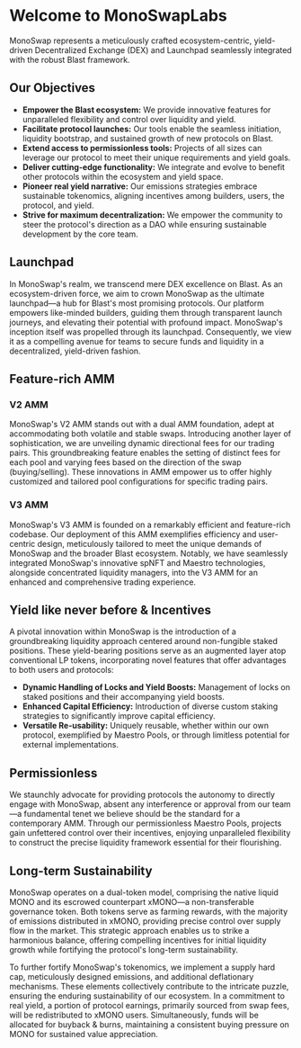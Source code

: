 # Welcome to MonoSwapLabs

MonoSwap represents a meticulously crafted ecosystem-centric, yield-driven Decentralized Exchange (DEX) and Launchpad seamlessly integrated with the robust Blast framework.

## Our Objectives

- **Empower the Blast ecosystem:** We provide innovative features for unparalleled flexibility and control over liquidity and yield.
- **Facilitate protocol launches:** Our tools enable the seamless initiation, liquidity bootstrap, and sustained growth of new protocols on Blast.
- **Extend access to permissionless tools:** Projects of all sizes can leverage our protocol to meet their unique requirements and yield goals.
- **Deliver cutting-edge functionality:** We integrate and evolve to benefit other protocols within the ecosystem and yield space.
- **Pioneer real yield narrative:** Our emissions strategies embrace sustainable tokenomics, aligning incentives among builders, users, the protocol, and yield.
- **Strive for maximum decentralization:** We empower the community to steer the protocol's direction as a DAO while ensuring sustainable development by the core team.

## Launchpad

In MonoSwap's realm, we transcend mere DEX excellence on Blast. As an ecosystem-driven force, we aim to crown MonoSwap as the ultimate launchpad—a hub for Blast's most promising protocols. Our platform empowers like-minded builders, guiding them through transparent launch journeys, and elevating their potential with profound impact. MonoSwap's inception itself was propelled through its launchpad. Consequently, we view it as a compelling avenue for teams to secure funds and liquidity in a decentralized, yield-driven fashion.

## Feature-rich AMM

### V2 AMM

MonoSwap's V2 AMM stands out with a dual AMM foundation, adept at accommodating both volatile and stable swaps. Introducing another layer of sophistication, we are unveiling dynamic directional fees for our trading pairs. This groundbreaking feature enables the setting of distinct fees for each pool and varying fees based on the direction of the swap (buying/selling). These innovations in AMM empower us to offer highly customized and tailored pool configurations for specific trading pairs.

### V3 AMM

MonoSwap's V3 AMM is founded on a remarkably efficient and feature-rich codebase. Our deployment of this AMM exemplifies efficiency and user-centric design, meticulously tailored to meet the unique demands of MonoSwap and the broader Blast ecosystem. Notably, we have seamlessly integrated MonoSwap's innovative spNFT and Maestro technologies, alongside concentrated liquidity managers, into the V3 AMM for an enhanced and comprehensive trading experience.

## Yield like never before & Incentives

A pivotal innovation within MonoSwap is the introduction of a groundbreaking liquidity approach centered around non-fungible staked positions. These yield-bearing positions serve as an augmented layer atop conventional LP tokens, incorporating novel features that offer advantages to both users and protocols:

- **Dynamic Handling of Locks and Yield Boosts:** Management of locks on staked positions and their accompanying yield boosts.
- **Enhanced Capital Efficiency:** Introduction of diverse custom staking strategies to significantly improve capital efficiency.
- **Versatile Re-usability:** Uniquely reusable, whether within our own protocol, exemplified by Maestro Pools, or through limitless potential for external implementations.

## Permissionless

We staunchly advocate for providing protocols the autonomy to directly engage with MonoSwap, absent any interference or approval from our team—a fundamental tenet we believe should be the standard for a contemporary AMM. Through our permissionless Maestro Pools, projects gain unfettered control over their incentives, enjoying unparalleled flexibility to construct the precise liquidity framework essential for their flourishing.

## Long-term Sustainability

MonoSwap operates on a dual-token model, comprising the native liquid MONO and its escrowed counterpart xMONO—a non-transferable governance token. Both tokens serve as farming rewards, with the majority of emissions distributed in xMONO, providing precise control over supply flow in the market. This strategic approach enables us to strike a harmonious balance, offering compelling incentives for initial liquidity growth while fortifying the protocol's long-term sustainability.

To further fortify MonoSwap's tokenomics, we implement a supply hard cap, meticulously designed emissions, and additional deflationary mechanisms. These elements collectively contribute to the intricate puzzle, ensuring the enduring sustainability of our ecosystem. In a commitment to real yield, a portion of protocol earnings, primarily sourced from swap fees, will be redistributed to xMONO users. Simultaneously, funds will be allocated for buyback & burns, maintaining a consistent buying pressure on MONO for sustained value appreciation.
